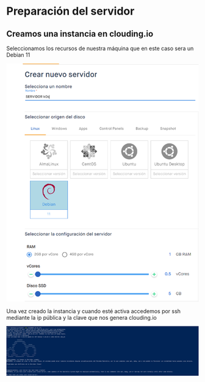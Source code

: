 # Preparación del servidor
## Creamos una instancia en clouding.io
Seleccionamos los recursos de nuestra máquina que en este caso sera un Debian 11

![servidor](https://github.com/victorsanmar/k0s/blob/main/imagenes/cloud.PNG)

Una vez creado la instancia y cuando esté activa accedemos por ssh mediante la ip pública y la clave que nos genera clouding.io

![servidor2](https://github.com/victorsanmar/k0s/blob/main/imagenes/cloud2.PNG)

